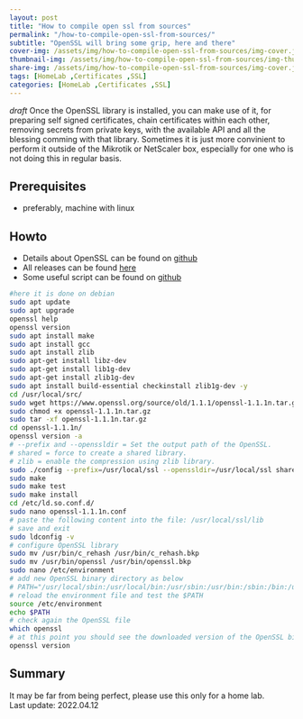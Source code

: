 ```yaml
---
layout: post
title: "How to compile open ssl from sources"
permalink: "/how-to-compile-open-ssl-from-sources/"
subtitle: "OpenSSL will bring some grip, here and there"
cover-img: /assets/img/how-to-compile-open-ssl-from-sources/img-cover.jpg
thumbnail-img: /assets/img/how-to-compile-open-ssl-from-sources/img-thumb.jpg
share-img: /assets/img/how-to-compile-open-ssl-from-sources/img-cover.jpg
tags: [HomeLab ,Certificates ,SSL]
categories: [HomeLab ,Certificates ,SSL]
---
```

*draft*
Once the OpenSSL library is installed, you can make use of it, for preparing self signed certificates, chain certificates within each other, removing secrets from private keys, with the available API and all the blessing comming with that library. Sometimes it is just more convinient to perform it outside of the Mikrotik or NetScaler box, especially for one who is not doing this in regular basis.

## Prerequisites
+ preferably, machine with linux

## Howto
+ Details about OpenSSL can be found on [github](https://github.com/openssl/openssl)
+ All releases can be found [here](https://www.openssl.org/source/old/)
+ Some useful script can be found on [github](https://gist.github.com/HQJaTu/963db9af49d789d074ab63f52061a951)

```bash
#here it is done on debian
sudo apt update
sudo apt upgrade
openssl help
openssl version
sudo apt install make
sudo apt install gcc
sudo apt install zlib
sudo apt-get install libz-dev
sudo apt-get install lib1g-dev
sudo apt-get install zlib1g-dev
sudo apt install build-essential checkinstall zlib1g-dev -y
cd /usr/local/src/
sudo wget https://www.openssl.org/source/old/1.1.1/openssl-1.1.1n.tar.gz
sudo chmod +x openssl-1.1.1n.tar.gz
sudo tar -xf openssl-1.1.1n.tar.gz
cd openssl-1.1.1n/
openssl version -a
# --prefix and --openssldir = Set the output path of the OpenSSL.
# shared = force to create a shared library.
# zlib = enable the compression using zlib library.
sudo ./config --prefix=/usr/local/ssl --openssldir=/usr/local/ssl shared zlib
sudo make
sudo make test
sudo make install
cd /etc/ld.so.conf.d/
sudo nano openssl-1.1.1n.conf
# paste the following content into the file: /usr/local/ssl/lib
# save and exit
sudo ldconfig -v
# configure OpenSSL library
sudo mv /usr/bin/c_rehash /usr/bin/c_rehash.bkp
sudo mv /usr/bin/openssl /usr/bin/openssl.bkp
sudo nano /etc/environment
# add new OpenSSL binary directory as below
# PATH="/usr/local/sbin:/usr/local/bin:/usr/sbin:/usr/bin:/sbin:/bin:/usr/games:/usr/local/games:/usr/local/ssl/bin"
# reload the environment file and test the $PATH
source /etc/environment
echo $PATH
# check again the OpenSSL file
which openssl
# at this point you should see the downloaded version of the OpenSSL binary
openssl version
```

## Summary
It may be far from being perfect, please use this only for a home lab.<br>
Last update: 2022.04.12